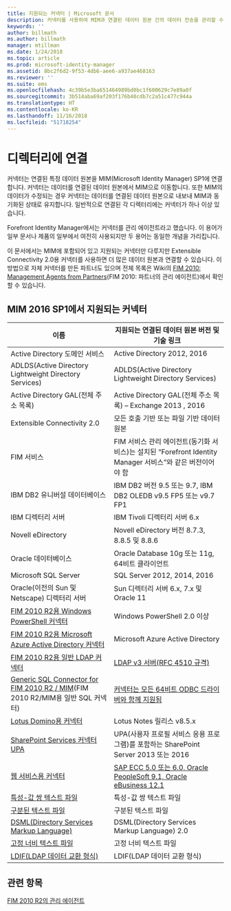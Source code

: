 ```yaml
---
title: 지원되는 커넥터 | Microsoft 문서
description: 커넥터를 사용하여 MIM과 연결된 데이터 원본 간의 데이터 전송을 관리할 수 있습니다.
keywords: ''
author: billmath
ms.author: billmath
manager: mtillman
ms.date: 1/24/2018
ms.topic: article
ms.prod: microsoft-identity-manager
ms.assetid: 8bc2f6d2-9f53-4db6-aee6-a937ae468163
ms.reviewer: ''
ms.suite: ems
ms.openlocfilehash: 4c39b5e3ba651464989bd0bc1f600629c7e89a0f
ms.sourcegitcommit: 3b514aba69af203f176b40cdb7c2a51c477c944a
ms.translationtype: HT
ms.contentlocale: ko-KR
ms.lasthandoff: 11/16/2018
ms.locfileid: "51718254"
---
```

# <a name="connect-to-your-directories"></a>디렉터리에 연결

커넥터는 연결된 특정 데이터 원본을 MIM(Microsoft Identity Manager) SP1에 연결합니다. 커넥터는 데이터를 연결된 데이터 원본에서 MIM으로 이동합니다. 또한 MIM의 데이터가 수정되는 경우 커넥터는 데이터를 연결된 데이터 원본으로 내보내 MIM과 동기화된 상태로 유지합니다. 일반적으로 연결된 각 디렉터리에는 커넥터가 하나 이상 있습니다.

Forefront Identity Manager에서는 커넥터를 관리 에이전트라고 했습니다. 이 용어가 일부 문서나 제품의 일부에서 여전히 사용되지만 두 용어는 동일한 개념을 가리킵니다.

이 문서에서는 MIM에 포함되어 있고 지원되는 커넥터만 다루지만 Extensible Connectivity 2.0용 커넥터를 사용하면 더 많은 데이터 원본과 연결할 수 있습니다. 이 방법으로 자체 커넥터를 만든 파트너도 있으며 전체 목록은 Wiki의 [FIM 2010: Management Agents from Partners](http://social.technet.microsoft.com/wiki/contents/articles/1589.fim-2010-management-agents-from-partners.aspx)(FIM 2010: 파트너의 관리 에이전트)에서 확인할 수 있습니다.

## <a name="supported-connectors-in-mim-2016-sp1"></a>MIM 2016 SP1에서 지원되는 커넥터

| 이름 | 지원되는 연결된 데이터 원본 버전 및 기술 링크 |
| ---- | ----------------------------------------------- |
| Active Directory 도메인 서비스 | Active Directory 2012, 2016 |
| ADLDS(Active Directory Lightweight Directory Services) | ADLDS(Active Directory Lightweight Directory Services) |
| Active Directory GAL(전체 주소 목록) | Active Directory GAL(전체 주소 목록) – Exchange 2013 , 2016 |
| Extensible Connectivity 2.0 | 모든 호출 기반 또는 파일 기반 데이터 원본 |
| FIM 서비스 | FIM 서비스 관리 에이전트(동기화 서비스)는 설치된 “Forefront Identity Manager 서비스”와 같은 버전이어야 함 |
| IBM DB2 유니버설 데이터베이스 | IBM DB2 버전 9.5 또는 9.7, IBM DB2 OLEDB v9.5 FP5 또는 v9.7 FP1 |
| IBM 디렉터리 서버 | IBM Tivoli 디렉터리 서버 6.x |
| Novell eDirectory | Novell eDirectory 버전 8.7.3, 8.8.5 및 8.8.6 |
| Oracle 데이터베이스 | Oracle Database 10g 또는 11g, 64비트 클라이언트 |
| Microsoft SQL Server | SQL Server 2012, 2014, 2016 |
| Oracle(이전의 Sun 및 Netscape) 디렉터리 서버 | Sun 디렉터리 서버 6.x, 7.x 및 Oracle 11 |
| [FIM 2010 R2용 Windows PowerShell 커넥터](https://msdn.microsoft.com/library/dn640417.aspx) | Windows PowerShell 2.0 이상 |
| [FIM 2010 R2용 Microsoft Azure Active Directory 커넥터](https://msdn.microsoft.com/library/dn511001.aspx) | Microsoft Azure Active Directory |
| [FIM 2010 R2용 일반 LDAP 커넥터](https://msdn.microsoft.com/library/dn510997.aspx) | [LDAP v3 서버(RFC 4510 규격)](https://docs.microsoft.com/azure/active-directory/connect/active-directory-aadconnectsync-connector-genericldap) |
| [Generic SQL Connector for FIM 2010 R2 / MIM](./reference/microsoft-identity-manager-2016-connector-genericsql.md)(FIM 2010 R2/MIM용 일반 SQL 커넥터) | [커넥터는 모든 64비트 ODBC 드라이버와 함께 지원됨](https://docs.microsoft.com/azure/active-directory/connect/active-directory-aadconnectsync-connector-genericsql.md) |
| [Lotus Domino용 커넥터](https://msdn.microsoft.com/library/hh859750.aspx) | Lotus Notes 릴리스 v8.5.x |
| [SharePoint Services 커넥터 UPA](https://msdn.microsoft.com/library/dn511003.aspx) | UPA(사용자 프로필 서비스 응용 프로그램)를 포함하는 SharePoint Server 2013 또는 2016 |
| [웹 서비스용 커넥터](https://www.microsoft.com/en-us/download/details.aspx?id=51495) | [SAP ECC 5.0 또는 6.0, Oracle PeopleSoft 9.1, Oracle eBusiness 12.1](https://docs.microsoft.com/microsoft-identity-manager/reference/microsoft-identity-manager-2016-ma-ws) |
| [특성-값 쌍 텍스트 파일](https://technet.microsoft.com/library/cc708644(v=ws.10).aspx) | 특성-값 쌍 텍스트 파일 |
| [구분된 텍스트 파일](https://technet.microsoft.com/library/cc720612(v=ws.10).aspx) | 구분된 텍스트 파일 |
| [DSML(Directory Services Markup Language)](https://technet.microsoft.com/library/cc720660(v=ws.10).aspx) | DSML(Directory Services Markup Language) 2.0 |
| [고정 너비 텍스트 파일](https://technet.microsoft.com/library/cc720633(v=ws.10).aspx) | 고정 너비 텍스트 파일 |
| [LDIF(LDAP 데이터 교환 형식)](https://technet.microsoft.com/library/cc708662(v=ws.10).aspx) | LDIF(LDAP 데이터 교환 형식) |

## <a name="related-topics"></a>관련 항목

[FIM 2010 R2의 관리 에이전트](https://technet.microsoft.com/library/jj133885.aspx)

